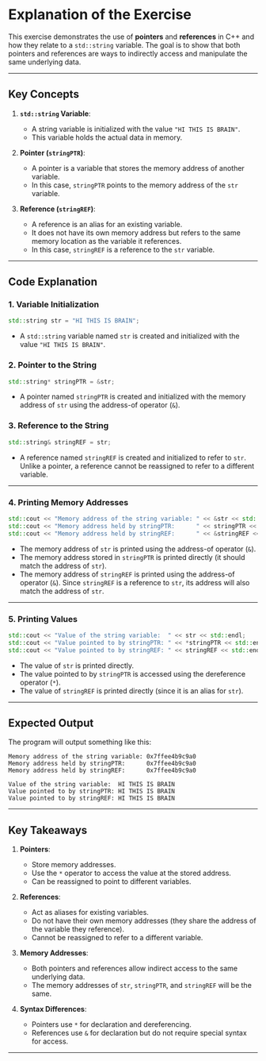 # Explanation of the Exercise

This exercise demonstrates the use of **pointers** and **references** in C++ and how they relate to a `std::string` variable. The goal is to show that both pointers and references are ways to indirectly access and manipulate the same underlying data.

---

## **Key Concepts**

1. **`std::string` Variable**:
   - A string variable is initialized with the value `"HI THIS IS BRAIN"`.
   - This variable holds the actual data in memory.

2. **Pointer (`stringPTR`)**:
   - A pointer is a variable that stores the memory address of another variable.
   - In this case, `stringPTR` points to the memory address of the `str` variable.

3. **Reference (`stringREF`)**:
   - A reference is an alias for an existing variable.
   - It does not have its own memory address but refers to the same memory location as the variable it references.
   - In this case, `stringREF` is a reference to the `str` variable.

---

## **Code Explanation**

### **1. Variable Initialization**
```cpp
std::string str = "HI THIS IS BRAIN";
```
- A `std::string` variable named `str` is created and initialized with the value `"HI THIS IS BRAIN"`.

### **2. Pointer to the String**
```cpp
std::string* stringPTR = &str;
```
- A pointer named `stringPTR` is created and initialized with the memory address of `str` using the address-of operator (`&`).

### **3. Reference to the String**
```cpp
std::string& stringREF = str;
```
- A reference named `stringREF` is created and initialized to refer to `str`. Unlike a pointer, a reference cannot be reassigned to refer to a different variable.

---

### **4. Printing Memory Addresses**
```cpp
std::cout << "Memory address of the string variable: " << &str << std::endl;
std::cout << "Memory address held by stringPTR:      " << stringPTR << std::endl;
std::cout << "Memory address held by stringREF:      " << &stringREF << std::endl;
```
- The memory address of `str` is printed using the address-of operator (`&`).
- The memory address stored in `stringPTR` is printed directly (it should match the address of `str`).
- The memory address of `stringREF` is printed using the address-of operator (`&`). Since `stringREF` is a reference to `str`, its address will also match the address of `str`.

---

### **5. Printing Values**
```cpp
std::cout << "Value of the string variable:  " << str << std::endl;
std::cout << "Value pointed to by stringPTR: " << *stringPTR << std::endl;
std::cout << "Value pointed to by stringREF: " << stringREF << std::endl;
```
- The value of `str` is printed directly.
- The value pointed to by `stringPTR` is accessed using the dereference operator (`*`).
- The value of `stringREF` is printed directly (since it is an alias for `str`).

---

## **Expected Output**

The program will output something like this:

```
Memory address of the string variable: 0x7ffee4b9c9a0
Memory address held by stringPTR:      0x7ffee4b9c9a0
Memory address held by stringREF:      0x7ffee4b9c9a0

Value of the string variable:  HI THIS IS BRAIN
Value pointed to by stringPTR: HI THIS IS BRAIN
Value pointed to by stringREF: HI THIS IS BRAIN
```

---

## **Key Takeaways**

1. **Pointers**:
   - Store memory addresses.
   - Use the `*` operator to access the value at the stored address.
   - Can be reassigned to point to different variables.

2. **References**:
   - Act as aliases for existing variables.
   - Do not have their own memory addresses (they share the address of the variable they reference).
   - Cannot be reassigned to refer to a different variable.

3. **Memory Addresses**:
   - Both pointers and references allow indirect access to the same underlying data.
   - The memory addresses of `str`, `stringPTR`, and `stringREF` will be the same.

4. **Syntax Differences**:
   - Pointers use `*` for declaration and dereferencing.
   - References use `&` for declaration but do not require special syntax for access.

---

